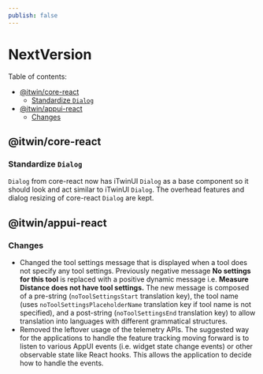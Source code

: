 ```yaml
---
publish: false
---
```


# NextVersion <!-- omit from toc -->

Table of contents:

- [@itwin/core-react](#itwincore-react)
  - [Standardize `Dialog`](#standardize-dialog)
- [@itwin/appui-react](#itwinappui-react)
  - [Changes](#changes)

## @itwin/core-react

### Standardize `Dialog`

`Dialog` from core-react now has iTwinUI `Dialog` as a base component so it should look and act similar to iTwinUI `Dialog`. The overhead features and dialog resizing of core-react `Dialog` are kept.

## @itwin/appui-react

### Changes

- Changed the tool settings message that is displayed when a tool does not specify any tool settings. Previously negative message **No settings for this tool** is replaced with a positive dynamic message i.e. **Measure Distance does not have tool settings.** The new message is composed of a pre-string (`noToolSettingsStart` translation key), the tool name (uses `noToolSettingsPlaceholderName` translation key if tool name is not specified), and a post-string (`noToolSettingsEnd` translation key) to allow translation into languages with different grammatical structures.
- Removed the leftover usage of the telemetry APIs. The suggested way for the applications to handle the feature tracking moving forward is to listen to various AppUI events (i.e. widget state change events) or other observable state like React hooks. This allows the application to decide how to handle the events.
